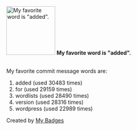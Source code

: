 <img src="https://github.com/my-badges/my-badges/blob/master/src/all-badges/favorite-word/favorite-word.png?raw=true" alt="My favorite word is &quot;added&quot;." title="My favorite word is &quot;added&quot;." width="128">
<strong>My favorite word is &quot;added&quot;.</strong>
<br><br>

My favorite commit message words are:

1. added (used 30483 times)
2. for (used 29159 times)
3. wordlists (used 28490 times)
4. version (used 28316 times)
5. wordpress (used 22989 times)


Created by <a href="https://github.com/my-badges/my-badges">My Badges</a>